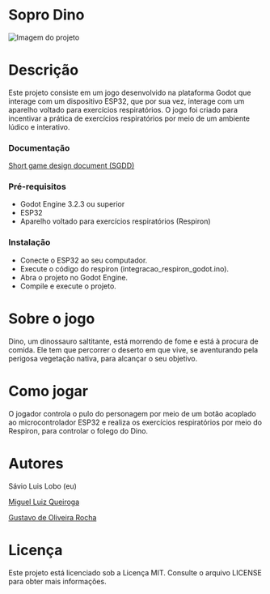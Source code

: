 # Sopro Dino

![ Imagem do projeto](https://github.com/savioluis/Sopro-Dino/blob/main/Documentos/soprodinoimg.png)


# Descrição

Este projeto consiste em um jogo desenvolvido na plataforma Godot que interage com um dispositivo ESP32, que por sua vez, interage com um aparelho voltado para exercícios respiratórios. O jogo foi criado para incentivar a prática de exercícios respiratórios por meio de um ambiente lúdico e interativo.

### Documentação

[Short game design document (SGDD)](https://github.com/savioluis/Sopro-Dino/blob/main/Documentos/SGDD.pdf)

### Pré-requisitos

- Godot Engine 3.2.3 ou superior
- ESP32
- Aparelho voltado para exercícios respiratórios (Respiron)

### Instalação

- Conecte o ESP32 ao seu computador.
- Execute o código do respiron (integracao_respiron_godot.ino).
- Abra o projeto no Godot Engine.
- Compile e execute o projeto.

# Sobre o jogo

Dino, um dinossauro saltitante, está morrendo de fome e está à procura de 
comida. Ele tem que percorrer o deserto em que vive, se aventurando pela perigosa 
vegetação nativa, para alcançar o seu objetivo. 


# Como jogar

O jogador controla o pulo do personagem por meio de um botão acoplado ao microcontrolador ESP32 e realiza os exercícios respiratórios por meio do Respiron, para controlar o folego do Dino.

# Autores

Sávio Luis Lobo (eu)

[Miguel Luiz Queiroga](https://github.com/miguelloq)


[Gustavo de Oliveira Rocha](https://github.com/gustavodolv)

# Licença

Este projeto está licenciado sob a Licença MIT. Consulte o arquivo LICENSE para obter mais informações.

